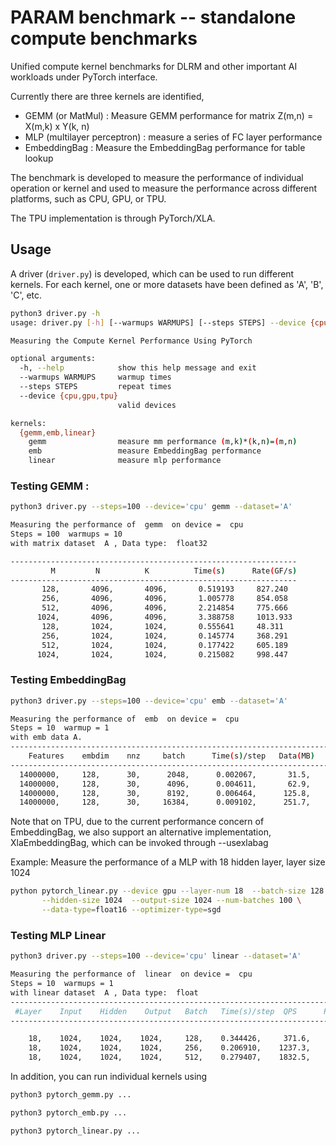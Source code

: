 # PARAM benchmark -- standalone compute benchmarks

Unified compute kernel benchmarks for DLRM and other important AI workloads
under PyTorch interface.

Currently there are three kernels are identified,
* GEMM (or MatMul) : Measure GEMM performance for matrix Z(m,n) = X(m,k) x Y(k, n)
* MLP (multilayer perceptron) : measure a series of FC layer performance
* EmbeddingBag : Measure the EmbeddingBag performance for table lookup

The benchmark is developed to measure the performance of individual
operation or kernel and used to measure the performance across
different platforms, such as CPU, GPU, or TPU.

The TPU implementation is through PyTorch/XLA.

## Usage

A driver (`driver.py`) is developed, which can be used to run different kernels.
For each kernel, one or more datasets have been defined as 'A', 'B', 'C', etc.

```bash
python3 driver.py -h
usage: driver.py [-h] [--warmups WARMUPS] [--steps STEPS] --device {cpu,gpu,tpu} {gemm,emb,linear} ...

Measuring the Compute Kernel Performance Using PyTorch

optional arguments:
  -h, --help            show this help message and exit
  --warmups WARMUPS     warmup times
  --steps STEPS         repeat times
  --device {cpu,gpu,tpu}
                        valid devices

kernels:
  {gemm,emb,linear}
    gemm                measure mm performance (m,k)*(k,n)=(m,n)
    emb                 measure EmbeddingBag performance
    linear              measure mlp performance
```

### Testing GEMM :

```bash
python3 driver.py --steps=100 --device='cpu' gemm --dataset='A'

Measuring the performance of  gemm  on device =  cpu
Steps = 100  warmups = 10
with matrix dataset  A , Data type:  float32

----------------------------------------------------------------
         M         N          K          Time(s)      Rate(GF/s)
----------------------------------------------------------------
       128,       4096,       4096,       0.519193     827.240
       256,       4096,       4096,       1.005778     854.058
       512,       4096,       4096,       2.214854     775.666
      1024,       4096,       4096,       3.388758     1013.933
       128,       1024,       1024,       0.555641     48.311
       256,       1024,       1024,       0.145774     368.291
       512,       1024,       1024,       0.177422     605.189
      1024,       1024,       1024,       0.215082     998.447

```

### Testing EmbeddingBag
```bash
python3 driver.py --steps=100 --device='cpu' emb --dataset='A'

Measuring the performance of  emb  on device =  cpu
Steps = 10  warmup = 1
with emb data A.
---------------------------------------------------------------------------------
    Features    embdim    nnz     batch      Time(s)/step   Data(MB)   BW(GB/s)
---------------------------------------------------------------------------------
  14000000,     128,      30,      2048,      0.002067,       31.5,    15.222
  14000000,     128,      30,      4096,      0.004611,       62.9,    13.644
  14000000,     128,      30,      8192,      0.006464,      125.8,    19.466
  14000000,     128,      30,     16384,      0.009102,      251.7,    27.649

```
Note that on TPU, due to the current performance concern of EmbeddingBag, we
also support an alternative implementation, XlaEmbeddingBag, which can be
invoked through --usexlabag

Example: Measure the performance of a MLP with 18 hidden layer, layer size 1024
```bash
python pytorch_linear.py --device gpu --layer-num 18  --batch-size 128 --input-size 1024 \
       --hidden-size 1024  --output-size 1024 --num-batches 100 \
       --data-type=float16 --optimizer-type=sgd
```

### Testing MLP Linear
```bash
python3 driver.py --steps=100 --device='cpu' linear --dataset='A'

Measuring the performance of  linear  on device =  cpu
Steps = 10  warmups = 1
with linear dataset  A , Data type:  float
--------------------------------------------------------------------------------
 #Layer    Input    Hidden    Output   Batch   Time(s)/step  QPS      Rate(GF/s)
--------------------------------------------------------------------------------

    18,    1024,    1024,    1024,     128,    0.344426,     371.6,       46.8
    18,    1024,    1024,    1024,     256,    0.206910,    1237.3,      155.7
    18,    1024,    1024,    1024,     512,    0.279407,    1832.5,      230.6

```

In addition, you can run individual kernels using
```bash
python3 pytorch_gemm.py ...
```
```bash
python3 pytorch_emb.py ...
```
```bash
python3 pytorch_linear.py ...
```
